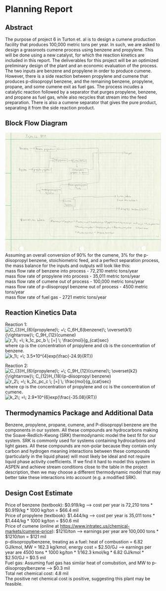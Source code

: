 # Planning Report



## Abstract <br>
The purpose of project 6 in Turton et. al is to design a cumene production facility that produces 100,000 metric tons per year. In such, we are asked to design a grassroots cumene process using benzene and propylene. This will be done using a new catalyst, for which the reaction kinetics are included in this report. The deliverables for this project will be an optimized preliminary design of the plant and an economic evaluation of the process. The two inputs are benzene and propylene in order to produce cumene. However, there is a side reaction between propylene and cumene that produces p-diisopropyl benzene, and the remaining benzene, propylene, propane, and some cumene exit as fuel gas. The process incudes a catalytic reaction followed by a separator that purges propylene, benzene, and propane as fuel gas, while also recycles that stream into the feed preparation. There is also a cumene separator that gives the pure product, separating it from the side reaction product. <br>



## Block Flow Diagram
![BFD](BFD2.JPG)
Assuming an overall conversion of 90% for the cumene, 3% for the p-diisopropyl benzene, stoichiometric feed, and a perfect separation process, the mass balance for the inputs and outputs will look like this: <br>
mass flow rate of benzene into process - 72,210 metric tons/year <br>
mass flow rate of propylene into process - 35,011 metric tons/year <br>
mass flow rate of cumene out of process - 100,000 metric tons/year <br>
mass flow rate of p-diisopropyl benzene out of process - 4500 metric tons/year <br>
mass flow rate of fuel gas - 2721 metric tons/year <br>


## Reaction Kinetics Data <br>
Reaction 1: <br>
<img src="https://latex.codecogs.com/gif.latex?C_{3}H_{6}(propylene)\;&space;&plus;\;&space;C_6H_6(benzene)\;&space;\overset{k1}{\rightarrow}\;&space;C_9H_{12}(cumene)" title="C_{3}H_{6}(propylene)\; +\; C_6H_6(benzene)\; \overset{k1}{\rightarrow}\; C_9H_{12}(cumene)" /></a> <br>
<img src="https://latex.codecogs.com/gif.latex?r_1\;&space;=\;&space;k_1c_pc_b&space;\;&space;[=]&space;\;&space;\frac{mol}{g_{cat}sec}" title="r_1\; =\; k_1c_pc_b \; [=] \; \frac{mol}{g_{cat}sec}" /></a> <br>
where cp is the concentration of propylene and cb is the concentration of benzene. <br>
<img src="https://latex.codecogs.com/gif.latex?k_1\;&space;=\;&space;3.5*10^{4}exp(\frac{-24.9}{RT})" title="k_1\; =\; 3.5*10^{4}exp(\frac{-24.9}{RT})" /></a> <br>

Reaction 2: <br>
<img src="https://latex.codecogs.com/gif.latex?C_{3}H_{6}(propylene)\;&space;&plus;\;&space;C_9H_{12}(cumene)\;&space;\overset{k2}{\rightarrow}\;&space;C_{12}H_{18}(p-diisopropyl&space;benzene)" title="C_{3}H_{6}(propylene)\; +\; C_9H_{12}(cumene)\; \overset{k2}{\rightarrow}\; C_{12}H_{18}(p-diisopropyl benzene)" /></a> <br>
<img src="https://latex.codecogs.com/gif.latex?r_2\;&space;=\;&space;k_2c_pc_c&space;\;&space;[=]&space;\;&space;\frac{mol}{g_{cat}sec}" title="r_2\; =\; k_2c_pc_c \; [=] \; \frac{mol}{g_{cat}sec}" /></a> <br>
where cp is the concentration of propylene and cc is the concentration of cumene. <br>
<img src="https://latex.codecogs.com/gif.latex?k_2\;&space;=\;&space;2.9*10^{6}exp(\frac{-35.08}{RT})" title="k_2\; =\; 2.9*10^{6}exp(\frac{-35.08}{RT})" /></a> <br>

## Thermodynamics Package and Additional Data

Benzene, propylene, propane, cumene, and P-diisopropyl benzene are the components in our system. All these compounds are hydrocarbons making the Soave-Redlich-Kwong (SRK) thermodynamic model the best fit for our system. SRK is commonly used for systems containing hydrocarbons and light gases. All these compounds are non-polar because they contain only carbon and hydrogen meaning interactions between these compounds (particularly in the liquid phase) will most likely be ideal and not require liquid phase activity coefficients. If we find it hard to model this system in ASPEN and achieve stream conditions close to the table in the project description, then we may choose a different thermodynamic model that may better take these interactions into account (e.g. a modified SRK).


## Design Cost Estimate
Price of benzene (textbook): $0.919/kg --> cost per year is 72,210 tons * $0.919/kg * 1000 kg/ton = $66.4 mil <br>
Price of propylene (textbook): $1.444/kg --> cost per year is 35,011 tons * $1.444/kg * 1000 kg/ton = $50.6 mil <br>
Price of cumene (online at https://www.intratec.us/chemical-markets/cumene-price): $1210/ton --> earnings per year are 100,000 tons * $1210/ton = $121 mil <br>
p-diisopropylbenzene, treating as a fuel: heat of combustion = 6.82 GJ/kmol, MW = 162.3 kg/kmol, energy cost = $2.50/GJ --> earnings per year are 4500 tons * 1000 kg/ton * 1/162.3 kmol/kg * 6.82 GJ/kmol * $2.50/GJ = $0.5 mil <br>
Fuel gas: Assuming fuel gas has similar heat of comubstion, and MW to p-diisopropylbenzene --> $0.3 mil <br>
Total net chemical cost: 4.8 mil <br>
The positive net chemical cost is positive, suggesting this plant may be feasible.
